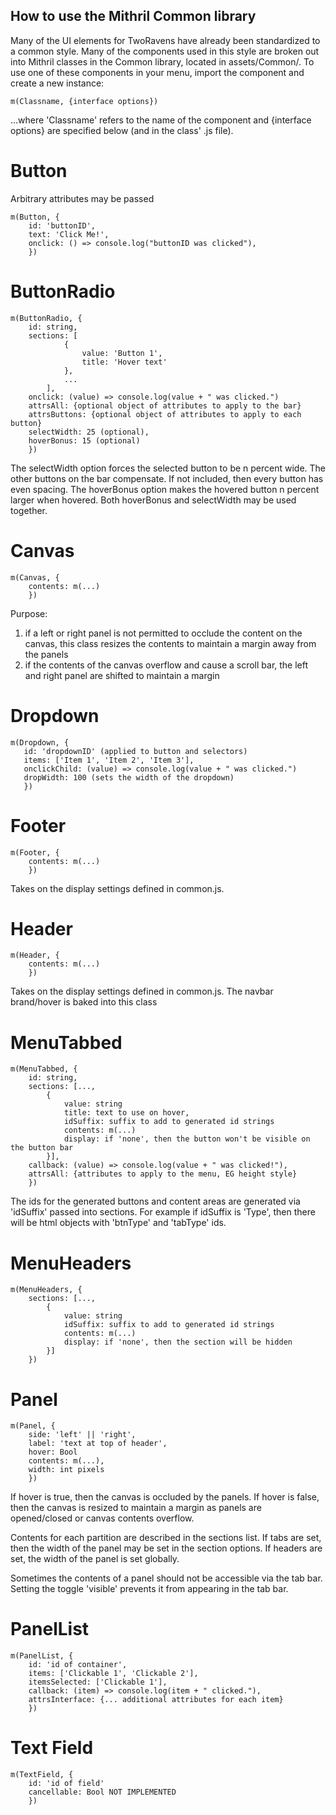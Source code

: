 ## How to use the Mithril Common library
Many of the UI elements for TwoRavens have already been standardized to a common style. Many of the components used in this style are broken out into Mithril classes in the Common library, located in assets/Common/. To use one of these components in your menu, import the component and create a new instance:

 ```
m(Classname, {interface options}) 
 ```

...where 'Classname' refers to the name of the component and {interface options} are specified below (and in the class' .js file).

# Button
Arbitrary attributes may be passed
```
m(Button, {
    id: 'buttonID',
    text: 'Click Me!',
    onclick: () => console.log("buttonID was clicked"),
    })
```

# ButtonRadio
```
m(ButtonRadio, {
    id: string,
    sections: [
            {
                value: 'Button 1',
                title: 'Hover text'
            }, 
            ...
        ],
    onclick: (value) => console.log(value + " was clicked.")
    attrsAll: {optional object of attributes to apply to the bar}
    attrsButtons: {optional object of attributes to apply to each button}
    selectWidth: 25 (optional),
    hoverBonus: 15 (optional)
    })
```
The selectWidth option forces the selected button to be n percent wide. The other buttons on the bar compensate. If not included, then every button has even spacing.
The hoverBonus option makes the hovered button n percent larger when hovered. Both hoverBonus and selectWidth may be used together.

# Canvas
```
m(Canvas, {
    contents: m(...)
    })
```

Purpose:
 1. if a left or right panel is not permitted to occlude the content on the canvas, this class resizes the contents to maintain a margin away from the panels
 2. if the contents of the canvas overflow and cause a scroll bar, the left and right panel are shifted to maintain a margin
 
# Dropdown
 ```
m(Dropdown, {
    id: 'dropdownID' (applied to button and selectors)
    items: ['Item 1', 'Item 2', 'Item 3'],
    onclickChild: (value) => console.log(value + " was clicked.")
    dropWidth: 100 (sets the width of the dropdown)
    })
 ```

# Footer
```
m(Footer, {
    contents: m(...)
    })
```
Takes on the display settings defined in common.js.

# Header
```
m(Header, {
    contents: m(...)
    })
```
Takes on the display settings defined in common.js.
The navbar brand/hover is baked into this class

# MenuTabbed
```
m(MenuTabbed, {
    id: string,
    sections: [..., 
        {
            value: string
            title: text to use on hover,
            idSuffix: suffix to add to generated id strings
            contents: m(...)
            display: if 'none', then the button won't be visible on the button bar
        }],
    callback: (value) => console.log(value + " was clicked!"),
    attrsAll: {attributes to apply to the menu, EG height style}
    })
```
The ids for the generated buttons and content areas are generated via 'idSuffix' passed into sections.
For example if idSuffix is 'Type', then there will be html objects with 'btnType' and 'tabType' ids.

# MenuHeaders
```
m(MenuHeaders, {
    sections: [..., 
        {
            value: string
            idSuffix: suffix to add to generated id strings
            contents: m(...)
            display: if 'none', then the section will be hidden
        }]
    })
```

# Panel
```
m(Panel, {
    side: 'left' || 'right',
    label: 'text at top of header',
    hover: Bool
    contents: m(...),
    width: int pixels
    })
```
If hover is true, then the canvas is occluded by the panels. 
If hover is false, then the canvas is resized to maintain a margin as panels are opened/closed or canvas contents overflow.

Contents for each partition are described in the sections list. 
If tabs are set, then the width of the panel may be set in the section options. 
If headers are set, the width of the panel is set globally.

Sometimes the contents of a panel should not be accessible via the tab bar. 
Setting the toggle 'visible' prevents it from appearing in the tab bar.

# PanelList
```
m(PanelList, {
    id: 'id of container',
    items: ['Clickable 1', 'Clickable 2'],
    itemsSelected: ['Clickable 1'],
    callback: (item) => console.log(item + " clicked."),
    attrsInterface: {... additional attributes for each item}
    })
```

# Text Field
```
m(TextField, {
    id: 'id of field'
    cancellable: Bool NOT IMPLEMENTED
    })
```

